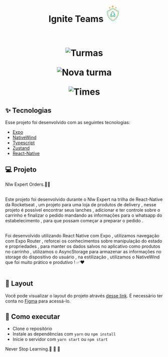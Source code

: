 
<h1 align="center" >
  Ignite Teams
<img src="./src/assets/logo.png"/>
</h1>



<br>

<h1 align="center" >

![Turmas](https://github.com/RafaelFigueiredo2203/igniteTeams-ReactNative/assets/60237326/758cb41f-75cd-4a07-9a1e-1023b3683892)

![Nova turma](https://github.com/RafaelFigueiredo2203/igniteTeams-ReactNative/assets/60237326/4394dd30-ea38-41f4-85fb-b40a77c8037c)

![Times](https://github.com/RafaelFigueiredo2203/igniteTeams-ReactNative/assets/60237326/a91a881c-6c1d-4622-a116-e13395e8c54a)



  </h1>


## ✨ Tecnologias

Esse projeto foi desenvolvido com as seguintes tecnologias:

- [Expo](https://docs.expo.dev/)
- [NativeWind](https://www.nativewind.dev/)
- [Typescript](https://www.typescriptlang.org/)
- [Zustand](https://docs.pmnd.rs/zustand/getting-started/introduction)
- [React-Native](https://reactnative.dev/docs/)



## 💻 Projeto

Nlw Expert Orders.🚀✅
<br> <br>

Este projeto foi desenvolvido durante o Nlw Expert na trilha de React-Native da Rocketseat , um projeto para uma loja de produtos de delivery , nesse projeto é possível encontrar seus lanches , adicionar e ter controle sobre o carrinho e finalizar o pedido mandando as informações para o whatsapp do estabelecimento , para que possam começar a preparar o pedido .
<br> <br>


Foi desenvolvido utilizando React Native com Expo , utilizamos navegação com Expo Router , reforcei os conhecimentos sobre manipulação do estado e propriedades , para manter os dados salvos no aplicativo como produtos no carrinho , utilizamos o AsyncStorage para armazenar as informações no storage do dispositivo do usuário , na estilização , utilizamos o NativeWind que foi muito prático e produtivo ! ✅❤️
<br> <br>


## 🔖 Layout

Você pode visualizar o layout do projeto através [desse link](https://www.figma.com/community/file/1336456468568916765/nlw-expert-orders). É necessário ter conta no [Figma](http://figma.com/) para acessá-lo.

## 🚀 Como executar

- Clone o repositório
- Instale as dependências com `yarn` ou `npm install`
- Inicie o servidor com `yarn start` ou `npm start`


Never Stop Learning.🚀 🚀 🚀 

